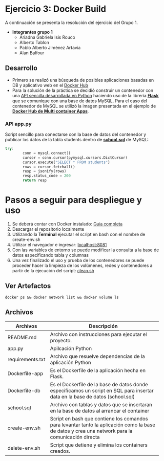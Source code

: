 # Ejercicio 3: Docker Build

A continuación se presenta la resolución del ejercicio del Grupo 1.

- **Integrantes grupo 1**
    - Ariadna Gabriela Isis Rouco
    - Alberto Tablon
    - Pablo Alberto Jiménez Artavia
    - Alan Balfour

## Desarrollo

- Primero se realizó una búsqueda de posibles aplicaciones basadas en DB y aplicativo web en el [Docker Hub](https://hub.docker.com/search?type=image)
- Para la solución de la práctica se decidió construir un contenedor con una [API sencilla desarrollada en Python](https://github.com/ariadnarouco/ejercicio2/blob/main/app.py) haciendo uso de la librería **[Flask](https://flask.palletsprojects.com/en/2.0.x/)**  que se comunique con una base de datos MySQL. Para el caso del contenedor de MySQL se utilizó la imagen presentada en el ejemplo de [**Docker Hub de Multi container Apps**](https://docs.docker.com/get-started/07_multi_container/).

### API app.py

Script sencillo para conectarse con la base de datos del contenedor y publicar los datos de la tabla students dentro de [**school.sql**](https://github.com/ariadnarouco/ejercicio2/blob/main/school.sql) de MySQL:

```python
try:
        conn = mysql.connect()
        cursor = conn.cursor(pymysql.cursors.DictCursor)
        cursor.execute("SELECT * FROM students")
        rows = cursor.fetchall()
        resp = jsonify(rows)
        resp.status_code = 200
        return resp
```

# Pasos a seguir para despliegue y uso

1. Se deberá contar con Docker instalado: [Guía completa](https://docs.docker.com/get-started/)
2. Descargar el repositorio localmente
3. Utilizando la **Terminal** ejecutar el script en bash con el nombre de create-env.sh
4. Utilizar el navegador e ingresar: [localhost:8081](http://localhost:8081) 
5. Con las variables de entorno se puede modificar la consulta a la base de datos especificando tabla y columnas
6. Una vez finalizado el uso y prueba de los contenedores se puede proceder hacer la limpieza de los volúmenes, redes y contenedores a partir de la ejecución del script: [clean.sh](https://github.com/ariadnarouco/ejercicio2/blob/main/clean.sh)


## Ver Artefactos

``` 
docker ps && docker network list && docker volume ls
```


## Archivos

| Archivos  |  Descripción  |   
|---|---|
| README.md          |  Archivo con instrucciones para ejecutar el proyecto. 
|  app.py            |   Apilcación Python|   
|  requirements.txt  |   Archivo que resuelve dependencias de la aplicación Python|   
|  Dockerfile-app    |  Es el Dockerfile de la aplicación hecha en Flask.  |   
|  Dockerfile-db     |  Es el Dockerfile de la base de datos donde especificamos un script en SQL para insertar data en la base de datos (school.sql) |  
|  school.sql |  Archivo con tablas y datos que se insertaran en la base de datos al arrancar el container |  
|  create-env.sh |  Script en bash que contiene los comandos para levantar tanto la aplicación como la base de datos y crea una network para la comunicación directa |   
|  delete-env.sh |  Script que detiene y elimina los containers creados.  |   







